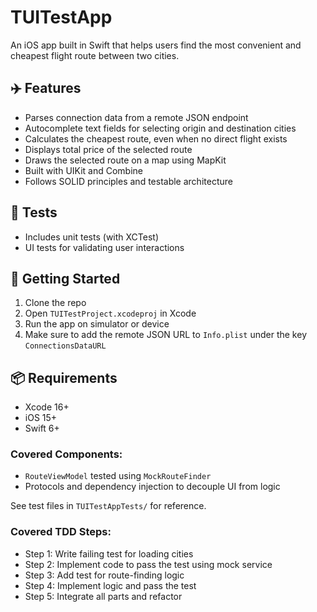 # TUITestApp

An iOS app built in Swift that helps users find the most convenient and cheapest flight route between two cities.

## ✈️ Features

- Parses connection data from a remote JSON endpoint
- Autocomplete text fields for selecting origin and destination cities
- Calculates the cheapest route, even when no direct flight exists
- Displays total price of the selected route
- Draws the selected route on a map using MapKit
- Built with UIKit and Combine
- Follows SOLID principles and testable architecture

## 🧪 Tests

- Includes unit tests (with XCTest)
- UI tests for validating user interactions

## 🚀 Getting Started

1. Clone the repo
2. Open `TUITestProject.xcodeproj` in Xcode
3. Run the app on simulator or device
4. Make sure to add the remote JSON URL to `Info.plist` under the key `ConnectionsDataURL`

## 📦 Requirements

- Xcode 16+
- iOS 15+
- Swift 6+

### Covered Components:
- `RouteViewModel` tested using `MockRouteFinder`
- Protocols and dependency injection to decouple UI from logic

See test files in `TUITestAppTests/` for reference.

### Covered TDD Steps:
- Step 1: Write failing test for loading cities  
- Step 2: Implement code to pass the test using mock service  
- Step 3: Add test for route-finding logic  
- Step 4: Implement logic and pass the test  
- Step 5: Integrate all parts and refactor 

